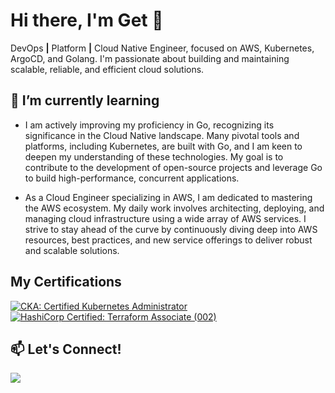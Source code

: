 # Hi there, I'm Get 👋
DevOps **|** Platform **|** Cloud Native Engineer, focused on AWS, Kubernetes, ArgoCD, and Golang. I'm passionate about building and maintaining scalable, reliable, and efficient cloud solutions.

## 🌱 I’m currently learning
- I am actively improving my proficiency in Go, recognizing its significance in the Cloud Native landscape. Many pivotal tools and platforms, including Kubernetes, are built with Go, and I am keen to deepen my understanding of these technologies. My goal is to contribute to the development of open-source projects and leverage Go to build high-performance, concurrent applications.

- As a Cloud Engineer specializing in AWS, I am dedicated to mastering the AWS ecosystem. My daily work involves architecting, deploying, and managing cloud infrastructure using a wide array of AWS services. I strive to stay ahead of the curve by continuously diving deep into AWS resources, best practices, and new service offerings to deliver robust and scalable solutions.


## My Certifications
[![CKA: Certified Kubernetes Administrator](https://images.credly.com/size/120x120/images/8b8ed108-e77d-4396-ac59-2504583b9d54/cka_from_cncfsite__281_29.png)](http://www.credly.com/badges/d653ffa6-4872-446f-8daf-003a7f6f72f9 "CKA: Certified Kubernetes Administrator")
[![HashiCorp Certified: Terraform Associate (002)](https://images.credly.com/size/120x120/images/99289602-861e-4929-8277-773e63a2fa6f/image.png)](http://www.credly.com/badges/c3022fb4-1ea0-4b23-bbed-4b8a87a66de8 "HashiCorp Certified: Terraform Associate (002)")


## 📫 Let's Connect!
<a href="https://www.linkedin.com/in/getulioruiz/">
  <img src="https://skillicons.dev/icons?i=linkedin" />
</a>


